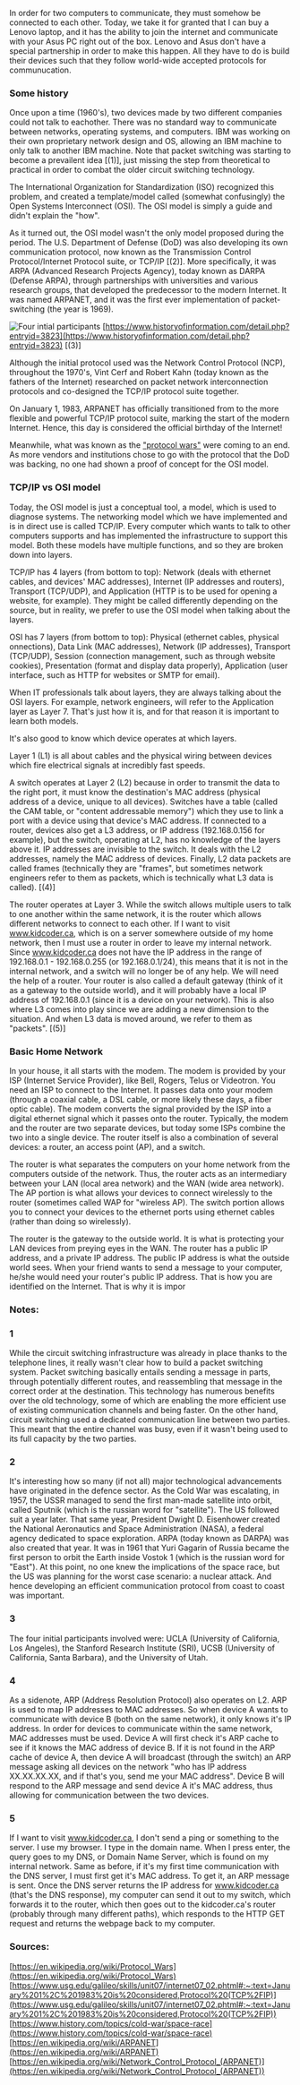 In order for two computers to communicate, they  must somehow be connected to each other. Today, we take it for granted that I can buy a Lenovo laptop, and it has the ability to join the internet and communicate with your Asus PC right out of the box. Lenovo and Asus don't have a special partnership in order to make this happen. All they have to do is build their devices such that they follow world-wide accepted protocols for communucation.

### Some history

Once upon a time (1960's), two devices made by two different companies could not talk to eachother. There was no standard way to communicate between networks, operating systems, and computers. IBM was working on their own proprietary network design and OS, allowing an IBM machine to only talk to another IBM machine. Note that packet switching was starting to become a prevailent idea [(1)], just missing the step from theoretical to practical in order to combat the older circuit switching technology.

The International Organization for Standardization (ISO) recognized this problem, and created a template/model called (somewhat confusingly) the Open Systems Interconnect (OSI). The OSI model is simply a guide and didn't explain the "how". 

As it turned out, the OSI model wasn't the only model proposed during the period. The U.S. Department of Defense (DoD) was also developing its own communication protocol, now known as the Transmission Control Protocol/Internet Protocol suite, or TCP/IP [(2)]. More specifically, it was ARPA (Advanced Research Projects Agency), today known as DARPA (Defense ARPA), through partnerships with universities and various research groups, that developed the predecessor to the modern Internet. It was named ARPANET, and it was the first ever implementation of packet-switching (the year is 1969). 

![Four intial participants](..\images\arpanet.png)
[https://www.historyofinformation.com/detail.php?entryid=3823](https://www.historyofinformation.com/detail.php?entryid=3823) [(3)]

Although the initial protocol used was the Network Control Protocol (NCP), throughout the 1970's, Vint Cerf and Robert Kahn (today known as the fathers of the Internet) researched on packet network interconnection protocols and co-designed the TCP/IP protocol suite together. 

On January 1, 1983, ARPANET has officially transitioned from to the more flexible and powerful TCP/IP protocol suite, marking the start of the modern Internet. Hence, this day is considered the official birthday of the Internet! 

Meanwhile, what was known as the ["protocol wars"](https://en.wikipedia.org/wiki/Protocol_Wars) were coming to an end. As more vendors and institutions chose to go with the protocol that the DoD was backing, no one had shown a proof of concept for the OSI model. 

### TCP/IP vs OSI model

Today, the OSI model is just a conceptual tool, a model, which is used to diagnose systems. The networking model which we have implemented and is in direct use is called TCP/IP. Every computer which wants to talk to other computers supports and has implemented the infrastructure to support this model. Both these models have multiple functions, and so they are broken down into layers. 

TCP/IP has 4 layers (from bottom to top): Network (deals with ethernet cables, and devices' MAC addresses), Internet (IP addresses and routers), Transport (TCP/UDP), and Application (HTTP is to be used for opening a website, for example). They might be called differently depending on the source, but in reality, we prefer to use the OSI model when talking about the layers.

OSI has 7 layers (from bottom to top): Physical (ethernet cables, physical onnections), Data Link (MAC addresses), Network (IP addresses), Transport (TCP/UDP), Session (connection management, such as through website cookies), Presentation (format and display data properly), Application (user interface, such as HTTP for websites or SMTP for email).

When IT professionals talk about layers, they are always talking about the OSI layers. For example, network engineers, will refer to the Application layer as Layer 7. That's just how it is, and for that reason it is important to learn both models.

It's also good to know which device operates at which layers.

Layer 1 (L1) is all about cables and the physical wiring between devices which fire electrical signals at incredibly fast speeds. 

A switch operates at Layer 2 (L2) because in order to transmit the data to the right port, it must know the destination's MAC address (physical address of a device, unique to all devices). Switches have a table (called the CAM table, or "content addressable memory") which they use to link a port with a device using that device's MAC address. If connected to a router, devices also get a L3 address, or IP address (192.168.0.156 for example), but the switch, operating at L2, has no knowledge of the layers above it. IP addresses are invisible to the switch. It deals with the L2 addresses, namely the MAC address of devices. Finally, L2 data packets are called frames (technically they are "frames", but sometimes network engineers refer to them as packets, which is technically what L3 data is called). [(4)]

The router operates at Layer 3. While the switch allows multiple users to talk to one another within the same network, it is the router which allows different networks to connect to each other. If I want to visit www.kidcoder.ca, which is on a server somewhere outside of my home network, then I must use a router in order to leave my internal network. Since www.kidcoder.ca does not have the IP address in the range of 192.168.0.1 - 192.168.0.255 (or 192.168.0.1/24), this means that it is not in the internal network, and a switch will no longer be of any help. We will need the help of a router. Your router is also called a default gateway (think of it as a gateway to the outside world), and it will probably have a local IP address of 192.168.0.1 (since it is a device on your network). This is also where L3 comes into play since we are adding a new dimension to the situation. And when L3 data is moved around, we refer to them as "packets". [(5)]





### Basic Home Network

In your house, it all starts with the modem. The modem is provided by your ISP (Internet Service Provider), like Bell, Rogers, Telus or Videotron. You need an ISP to connect to the Internet. It passes data onto your modem (through a coaxial cable, a DSL cable, or more likely these days, a fiber optic cable). The modem converts the signal provided by the ISP into a digital ethernet signal which it passes onto the router. Typically, the modem and the router are two separate devices, but today some ISPs combine the two into a single device. The router itself is also a combination of several devices: a router, an access point (AP), and a switch. 

The router is what separates the computers on your home network from the computers outside of the network. Thus, the router acts as an intermediary between your LAN (local area network) and the WAN (wide area network). The AP portion is what allows your devices to connect wirelessly to the router (sometimes called WAP for "wireless AP). The switch portion allows you to connect your devices to the ethernet ports using ethernet cables (rather than doing so wirelessly).  

The router is the gateway to the outside world. It is what is protecting your LAN devices from preying eyes in the WAN. The router has a public IP address, and a private IP address. The public IP address is what the outside world sees. When your friend wants to send a message to your computer, he/she would need your router's public IP address. That is how you are identified on the Internet. That is why it is impor


### Notes:

### 1 
While the circuit switching infrastructure was already in place thanks to the telephone lines,  it really wasn't clear how to build a packet switching system. Packet switching basically entails sending a message in parts, through potentially different routes, and reassembling that message in the correct order at the destination. This technology has numerous benefits over the old technology, some of which are enabling the more efficient use of existing communication channels and being faster. On the other hand, circuit switching used a dedicated communication line between two parties. This meant that the entire channel was busy, even if it wasn't being used to its full capacity by the two parties.

### 2
It's interesting how so many (if not all) major technological advancements have originated in the defence sector. As the Cold War was escalating, in 1957, the USSR managed to send the first man-made satellite into orbit, called Sputnik (which is the russian word for "satellite"). The US followed suit a year later. That same year, President Dwight D. Eisenhower created the National Aeronautics and Space Administration (NASA), a federal agency dedicated to space exploration. ARPA (today known as DARPA) was also created that year. It was in 1961 that Yuri Gagarin of Russia became the first person to orbit the Earth inside Vostok 1 (which is the russian word for "East"). At this point, no one knew the implications of the space race, but the US was planning for the worst case scenario: a nuclear attack. And hence developing an efficient communication protocol from coast to coast was important. 

### 3
The four initial participants involved were: UCLA (University of California, Los Angeles), the Stanford Research Institute (SRI), UCSB (University of California, Santa Barbara), and the University of Utah.

### 4
As a sidenote, ARP (Address Resolution Protocol) also operates on L2. ARP is used to map IP addresses to MAC addresses. So when device A wants to communicate with device B (both on the same network), it only knows it's IP address. In order for devices to communicate within the same network, MAC addresses must be used. Device A will first check it's ARP cache to see if it knows the MAC address of device B. If it is not found in the ARP cache of device A, then device A will broadcast (through the switch) an ARP message asking all devices on the network "who has IP address XX.XX.XX.XX, and if that's you, send me your MAC address". Device B will respond to the ARP message and send device A it's MAC address, thus allowing for communication between the two devices.

### 5
If I want to visit www.kidcoder.ca, I don't send a ping or something to the server. I use my browser. I type in the domain name. When I press enter, the query goes to my DNS, or Domain Name Server, which is found on my internal network. Same as before, if it's my first time communication with the DNS server, I must first get it's MAC address. To get it, an ARP message is sent. Once the DNS server returns the IP address for www.kidcoder.ca (that's the DNS response), my computer can send it out to my switch, which forwards it to the router, which then goes out to the kidcoder.ca's router (probably through many different paths), which responds to the HTTP GET request and returns the webpage back to my computer.   


### Sources:
[https://en.wikipedia.org/wiki/Protocol_Wars](https://en.wikipedia.org/wiki/Protocol_Wars)
[https://www.usg.edu/galileo/skills/unit07/internet07_02.phtml#:~:text=January%201%2C%201983%20is%20considered,Protocol%20(TCP%2FIP)](https://www.usg.edu/galileo/skills/unit07/internet07_02.phtml#:~:text=January%201%2C%201983%20is%20considered,Protocol%20(TCP%2FIP))
[https://www.history.com/topics/cold-war/space-race](https://www.history.com/topics/cold-war/space-race)
[https://en.wikipedia.org/wiki/ARPANET](https://en.wikipedia.org/wiki/ARPANET)
[https://en.wikipedia.org/wiki/Network_Control_Protocol_(ARPANET)](https://en.wikipedia.org/wiki/Network_Control_Protocol_(ARPANET))




